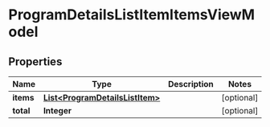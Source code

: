 # ProgramDetailsListItemItemsViewModel

## Properties
Name | Type | Description | Notes
------------ | ------------- | ------------- | -------------
**items** | [**List&lt;ProgramDetailsListItem&gt;**](ProgramDetailsListItem.md) |  |  [optional]
**total** | **Integer** |  |  [optional]
